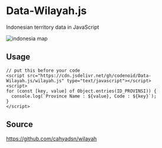 # Data-Wilayah.js
Indonesian territory data in JavaScript

![indonesia map](https://kyotoreview.org/wp-content/uploads/Indonesia-map-678x381.jpg)

## Usage

```
// put this before your code
<script src="https://cdn.jsdelivr.net/gh/codenoid/Data-Wilayah.js/wilayah.js" type="text/javascript"></script>
<script>
for (const [key, value] of Object.entries(ID_PROVINSI)) {
  console.log(`Province Name : ${value}, Code : ${key}`);
}
</script>
```

## Source

https://github.com/cahyadsn/wilayah
